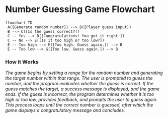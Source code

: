 # Number Guessing Game Flowchart


```mermaid
flowchart TD
 A([Generate random number]) --> B([Player guess input]) 
 B --> C([Is the guess correct?])
 C -- Yes --> D([Congratulations! You got it right!])
 C -- No --> E([Is it too high or too low?])
 E -- Too high --> F([Too high. Guess again.]) --> B
 E -- Too low --> G([Too low. Guess again.]) --> B
```


### How it Works
*The game begins by setting a range for the random number and generating the target number within that range. The user is prompted to guess the number, and the program evaluates whether the guess is correct. If the guess matches the target, a success message is displayed, and the game ends. If the guess is incorrect, the program determines whether it is too high or too low, provides feedback, and prompts the user to guess again. This process loops until the correct number is guessed, after which the game displays a congratulatory message and concludes.*